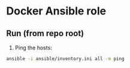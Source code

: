 # Docker Ansible role


## Run (from repo root)


1. Ping the hosts:


```bash
ansible -i ansible/inventory.ini all -m ping